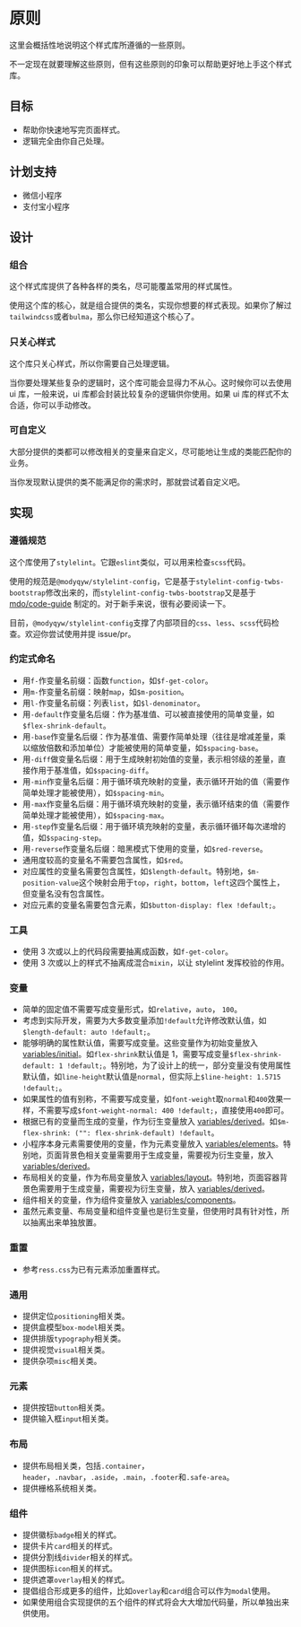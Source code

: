 # 原则

这里会概括性地说明这个样式库所遵循的一些原则。

不一定现在就要理解这些原则，但有这些原则的印象可以帮助更好地上手这个样式库。

## 目标

- 帮助你快速地写完页面样式。
- 逻辑完全由你自己处理。

## 计划支持

- 微信小程序
- 支付宝小程序

## 设计

### 组合

这个样式库提供了各种各样的类名，尽可能覆盖常用的样式属性。

使用这个库的核心，就是组合提供的类名，实现你想要的样式表现。如果你了解过`tailwindcss`或者`bulma`，那么你已经知道这个核心了。

### 只关心样式

这个库只关心样式，所以你需要自己处理逻辑。

当你要处理某些复杂的逻辑时，这个库可能会显得力不从心。这时候你可以去使用 ui 库，一般来说，ui 库都会封装比较复杂的逻辑供你使用。如果 ui 库的样式不太合适，你可以手动修改。

### 可自定义

大部分提供的类都可以修改相关的变量来自定义，尽可能地让生成的类能匹配你的业务。

当你发现默认提供的类不能满足你的需求时，那就尝试着自定义吧。

## 实现

### 遵循规范

这个库使用了`stylelint`。它跟`eslint`类似，可以用来检查`scss`代码。

使用的规范是`@modyqyw/stylelint-config`，它是基于`stylelint-config-twbs-bootstrap`修改出来的，而`stylelint-config-twbs-bootstrap`又是基于 [mdo/code-guide](https://codeguide.co/#css-declaration-order) 制定的。对于新手来说，很有必要阅读一下。

目前，`@modyqyw/stylelint-config`支撑了内部项目的`css`、`less`、`scss`代码检查。欢迎你尝试使用并提 issue/pr。

### 约定式命名

- 用`f-`作变量名前缀：函数`function`，如`$f-get-color`。
- 用`m-`作变量名前缀：映射`map`，如`$m-position`。
- 用`l-`作变量名前缀：列表`list`，如`$l-denominator`。
- 用`-default`作变量名后缀：作为基准值、可以被直接使用的简单变量，如`$flex-shrink-default`。
- 用`-base`作变量名后缀：作为基准值、需要作简单处理（往往是增减差量，乘以缩放倍数和添加单位）才能被使用的简单变量，如`$spacing-base`。
- 用`-diff`做变量名后缀：用于生成映射初始值的变量，表示相邻级的差量，直接作用于基准值，如`$spacing-diff`。
- 用`-min`作变量名后缀：用于循环填充映射的变量，表示循环开始的值（需要作简单处理才能被使用），如`$spacing-min`。
- 用`-max`作变量名后缀：用于循环填充映射的变量，表示循环结束的值（需要作简单处理才能被使用），如`$spacing-max`。
- 用`-step`作变量名后缀：用于循环填充映射的变量，表示循环循环每次递增的值，如`$spacing-step`。
- 用`-reverse`作变量名后缀：暗黑模式下使用的变量，如`$red-reverse`。
- 通用度较高的变量名不需要包含属性，如`$red`。
- 对应属性的变量名需要包含属性，如`$length-default`。特别地，`$m-position-value`这个映射会用于`top`，`right`，`bottom`，`left`这四个属性上，但变量名没有包含属性。
- 对应元素的变量名需要包含元素，如`$button-display: flex !default;`。

### 工具

- 使用 3 次或以上的代码段需要抽离成函数，如`f-get-color`。
- 使用 3 次或以上的样式不抽离成混合`mixin`，以让 stylelint 发挥校验的作用。

### 变量

- 简单的固定值不需要写成变量形式，如`relative`，`auto`， `100`。
- 考虑到实际开发，需要为大多数变量添加`!default`允许修改默认值，如`$length-default: auto !default;`。
- 能够明确的属性默认值，需要写成变量。这些变量作为初始变量放入 [variables/initial](https://github.com/MillCloud/mp-scss/blob/main/variables/initial.scss)。如`flex-shrink`默认值是 1，需要写成变量`$flex-shrink-default: 1 !default;`。特别地，为了设计上的统一，部分变量没有使用属性默认值，如`line-height`默认值是`normal`，但实际上`$line-height: 1.5715 !default;`。
- 如果属性的值有别称，不需要写成变量，如`font-weight`取`normal`和`400`效果一样，不需要写成`$font-weight-normal: 400 !default;`，直接使用`400`即可。
- 根据已有的变量而生成的变量，作为衍生变量放入 [variables/derived](https://github.com/MillCloud/mp-scss/blob/main/variables/derived.scss)。如`$m-flex-shrink: ("": flex-shrink-default) !default`。
- 小程序本身元素需要使用的变量，作为元素变量放入 [variables/elements](https://github.com/MillCloud/mp-scss/blob/main/variables/elements.scss)。特别地，页面背景色相关变量需要用于生成变量，需要视为衍生变量，放入 [variables/derived](https://github.com/MillCloud/mp-scss/blob/main/variables/derived.scss)。
- 布局相关的变量，作为布局变量放入 [variables/layout](https://github.com/MillCloud/mp-scss/blob/main/variables/layout.scss)。特别地，页面容器背景色需要用于生成变量，需要视为衍生变量，放入 [variables/derived](https://github.com/MillCloud/mp-scss/blob/main/variables/derived.scss)。
- 组件相关的变量，作为组件变量放入 [variables/components](https://github.com/MillCloud/mp-scss/blob/main/variables/layout.scss)。
- 虽然元素变量、布局变量和组件变量也是衍生变量，但使用时具有针对性，所以抽离出来单独放置。

### 重置

- 参考`ress.css`为已有元素添加重置样式。

### 通用

- 提供定位`positioning`相关类。
- 提供盒模型`box-model`相关类。
- 提供排版`typography`相关类。
- 提供视觉`visual`相关类。
- 提供杂项`misc`相关类。

### 元素

- 提供按钮`button`相关类。
- 提供输入框`input`相关类。

### 布局

- 提供布局相关类，包括`.container`，`header`，`.navbar`，`.aside`，`.main`，`.footer`和`.safe-area`。
- 提供栅格系统相关类。

### 组件

- 提供徽标`badge`相关的样式。
- 提供卡片`card`相关的样式。
- 提供分割线`divider`相关的样式。
- 提供图标`icon`相关的样式。
- 提供遮罩`overlay`相关的样式。
- 提倡组合形成更多的组件，比如`overlay`和`card`组合可以作为`modal`使用。
- 如果使用组合实现提供的五个组件的样式将会大大增加代码量，所以单独出来供使用。
